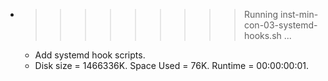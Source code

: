 * >>>>>>>>> Running inst-min-con-03-systemd-hooks.sh ...
  * Add systemd hook scripts.
  * Disk size = 1466336K. Space Used = 76K. Runtime = 00:00:00:01.
